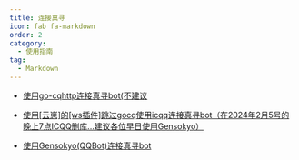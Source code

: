 ```yaml
---
title: 连接真寻
icon: fab fa-markdown
order: 2
category:
  - 使用指南
tag:
  - Markdown
---
```


- [使用go-cqhttp连接真寻bot(不建议](go-cqhttp/)

- [使用[云崽]的[ws插件]跳过gocq使用icqq连接真寻bot（在2024年2月5号的晚上7点ICQQ删库...建议各位早日使用Gensokyo）](yunzai/)

- [使用Gensokyo(QQBot)连接真寻bot](gensokyo/)